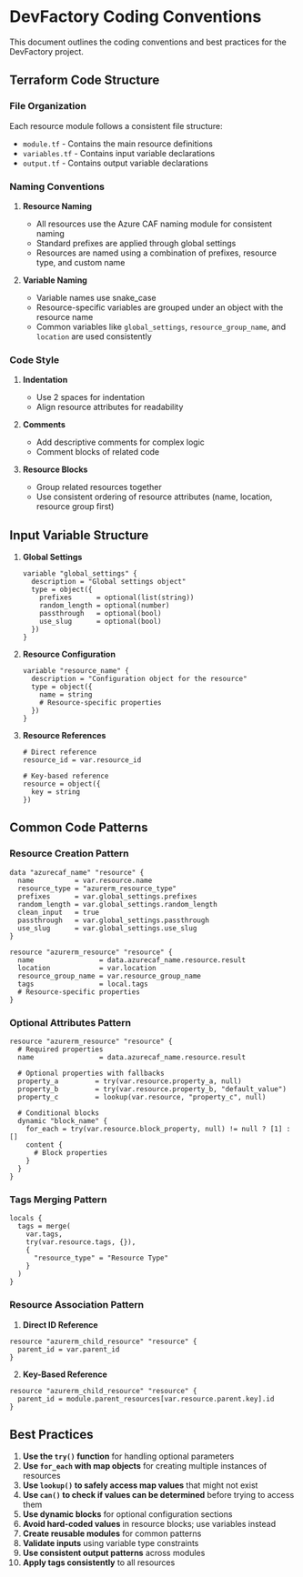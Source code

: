 # DevFactory Coding Conventions

This document outlines the coding conventions and best practices for the DevFactory project.

## Terraform Code Structure

### File Organization
Each resource module follows a consistent file structure:
- `module.tf` - Contains the main resource definitions
- `variables.tf` - Contains input variable declarations
- `output.tf` - Contains output variable declarations

### Naming Conventions

1. **Resource Naming**
   - All resources use the Azure CAF naming module for consistent naming
   - Standard prefixes are applied through global settings
   - Resources are named using a combination of prefixes, resource type, and custom name

2. **Variable Naming**
   - Variable names use snake_case
   - Resource-specific variables are grouped under an object with the resource name
   - Common variables like `global_settings`, `resource_group_name`, and `location` are used consistently

### Code Style

1. **Indentation**
   - Use 2 spaces for indentation
   - Align resource attributes for readability

2. **Comments**
   - Add descriptive comments for complex logic
   - Comment blocks of related code

3. **Resource Blocks**
   - Group related resources together
   - Use consistent ordering of resource attributes (name, location, resource group first)

## Input Variable Structure

1. **Global Settings**
   ```hcl
   variable "global_settings" {
     description = "Global settings object"
     type = object({
       prefixes      = optional(list(string))
       random_length = optional(number)
       passthrough   = optional(bool)
       use_slug      = optional(bool)
     })
   }
   ```

2. **Resource Configuration**
   ```hcl
   variable "resource_name" {
     description = "Configuration object for the resource"
     type = object({
       name = string
       # Resource-specific properties
     })
   }
   ```

3. **Resource References**
   ```hcl
   # Direct reference
   resource_id = var.resource_id

   # Key-based reference
   resource = object({
     key = string
   })
   ```

## Common Code Patterns

### Resource Creation Pattern

```hcl
data "azurecaf_name" "resource" {
  name          = var.resource.name
  resource_type = "azurerm_resource_type"
  prefixes      = var.global_settings.prefixes
  random_length = var.global_settings.random_length
  clean_input   = true
  passthrough   = var.global_settings.passthrough
  use_slug      = var.global_settings.use_slug
}

resource "azurerm_resource" "resource" {
  name                = data.azurecaf_name.resource.result
  location            = var.location
  resource_group_name = var.resource_group_name
  tags                = local.tags
  # Resource-specific properties
}
```

### Optional Attributes Pattern

```hcl
resource "azurerm_resource" "resource" {
  # Required properties
  name                = data.azurecaf_name.resource.result

  # Optional properties with fallbacks
  property_a         = try(var.resource.property_a, null)
  property_b         = try(var.resource.property_b, "default_value")
  property_c         = lookup(var.resource, "property_c", null)

  # Conditional blocks
  dynamic "block_name" {
    for_each = try(var.resource.block_property, null) != null ? [1] : []
    content {
      # Block properties
    }
  }
}
```

### Tags Merging Pattern

```hcl
locals {
  tags = merge(
    var.tags,
    try(var.resource.tags, {}),
    {
      "resource_type" = "Resource Type"
    }
  )
}
```

### Resource Association Pattern

1. **Direct ID Reference**
```hcl
resource "azurerm_child_resource" "resource" {
  parent_id = var.parent_id
}
```

2. **Key-Based Reference**
```hcl
resource "azurerm_child_resource" "resource" {
  parent_id = module.parent_resources[var.resource.parent.key].id
}
```

## Best Practices

1. **Use the `try()` function** for handling optional parameters
2. **Use `for_each` with map objects** for creating multiple instances of resources
3. **Use `lookup()` to safely access map values** that might not exist
4. **Use `can()` to check if values can be determined** before trying to access them
5. **Use dynamic blocks** for optional configuration sections
6. **Avoid hard-coded values** in resource blocks; use variables instead
7. **Create reusable modules** for common patterns
8. **Validate inputs** using variable type constraints
9. **Use consistent output patterns** across modules
10. **Apply tags consistently** to all resources
